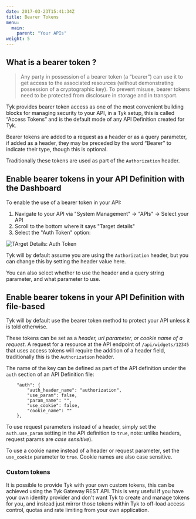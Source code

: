 ```yaml
---
date: 2017-03-23T15:41:34Z
title: Bearer Tokens
menu:
  main:
    parent: "Your APIs"
weight: 5 
---
```


## <a name="what-is-a-bearer-token"></a>What is a bearer token ?

> Any party in possession of a bearer token (a “bearer”) can use it to get access to the associated resources (without demonstrating possession of a cryptographic key). To prevent misuse, bearer tokens need to be protected from disclosure in storage and in transport.

Tyk provides bearer token access as one of the most convenient building blocks for managing security to your API, in a Tyk setup, this is called “Access Tokens” and is the default mode of any API Definition created for Tyk.

Bearer tokens are added to a request as a header or as a query parameter, if added as a header, they may be preceded by the word “Bearer” to indicate their type, though this is optional.

Traditionally these tokens are used as part of the `Authorization` header.

## <a name="enable-bearer-tokens-with-dashboard"></a> Enable bearer tokens in your API Definition with the Dashboard

To enable the use of a bearer token in your API:

1.  Navigate to your API via "System Management" -> "APIs" -> Select your API
2.  Scroll to the bottom where it says "Target details"
3.  Select the "Auth Token" option:

![TArget Details: Auth Token][1]

Tyk will by default assume you are using the `Authorization` header, but you can change this by setting the header value here.

You can also select whether to use the header and a query string parameter, and what parameter to use.

## <a name="enable-bearer-tokens-with-file-based"></a> Enable bearer tokens in your API Definition with file-based

Tyk will by default use the bearer token method to protect your API unless it is told otherwise.

These tokens can be set as a *header, url parameter, or cookie name of a request*. A request for a resource at the API endpoint of `/api/widgets/12345` that uses access tokens will require the addition of a header field, traditionally this is the `Authorization` header.

The name of the key can be defined as part of the API definition under the `auth` section of an API Definition file:

```
    "auth": {
        "auth_header_name": "authorization",
        "use_param": false,
        "param_name": "",
        "use_cookie": false,
        "cookie_name": ""
    },
```

To use request parameters instead of a header, simply set the `auth.use_param` setting in the API definition to `true`, note: unlike headers, request params are *case sensitive*).

To use a cookie name instead of a header or request parameter, set the `use_cookie` parameter to `true`. Cookie names are also case sensitive.

### Custom tokens

It is possible to provide Tyk with your own custom tokens, this can be achieved using the Tyk Gateway REST API. This is very useful if you have your own identity provider and don't want Tyk to create and manage tokens for you, and instead just mirror those tokens within Tyk to off-load access control, quotas and rate limiting from your own application.

 [1]: /img/dashboard/system-management/authToken.png

